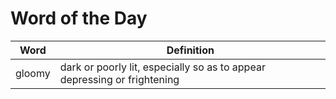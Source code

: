 # Word of the Day

|Word|Definition|
|---|---|
|gloomy|dark or poorly lit, especially so as to appear depressing or frightening|